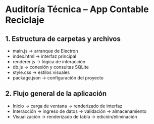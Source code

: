 # Auditoría Técnica – App Contable Reciclaje

## 1. Estructura de carpetas y archivos
- main.js → arranque de Electron
- index.html → interfaz principal
- renderer.js → lógica de interacción
- db.js → conexión y consultas SQLite
- style.css → estilos visuales
- package.json → configuración del proyecto

## 2. Flujo general de la aplicación
- Inicio → carga de ventana → renderizado de interfaz
- Interacción → ingreso de datos → validación → almacenamiento
- Visualización → renderizado de tabla → edición/eliminación
